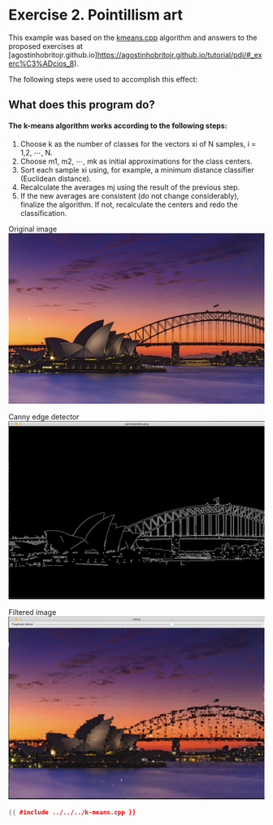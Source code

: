 # Exercise 2. Pointillism art

This example was based on the [kmeans.cpp](https://agostinhobritojr.github.io/tutorial/pdi/exemplos/kmeans.cpp) algorithm and answers to the proposed exercises at [agostinhobritojr.github.io]https://agostinhobritojr.github.io/tutorial/pdi/#_exerc%C3%ADcios_8).

The following steps were used to accomplish this effect:

## What does this program do?   
#### The k-means algorithm works according to the following steps:

1. Choose k as the number of classes for the vectors xi of N samples, i = 1,2, ⋯, N.
2. Choose m1, m2, ⋯, mk as initial approximations for the class centers.
3. Sort each sample xi using, for example, a minimum distance classifier (Euclidean distance).
4. Recalculate the averages mj using the result of the previous step.
5. If the new averages are consistent (do not change considerably), finalize the algorithm. If not, recalculate the centers and redo the classification.

Original image
![Original image](../img/sydney-pointillism2.jpg "Original")

Canny edge detector
![Canny-edge detector](../img/sydney-canny.png "Canny edge detector")

Filtered image
![Filtered image](../img/sydney-point.png "Filtered")

```cpp
{{ #include ../../../k-means.cpp }}
```

